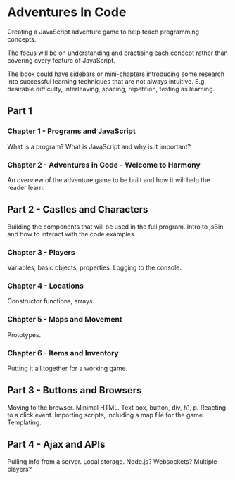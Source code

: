 # Adventures In Code
Creating a JavaScript adventure game to help teach programming concepts.

The focus will be on understanding and practising each concept rather than covering every feature of JavaScript.

The book could have sidebars or mini-chapters introducing some research into successful learning techniques that are not always intuitive. E.g. desirable difficulty, interleaving, spacing, repetition, testing as learning.  


## Part 1

### Chapter 1 - Programs and JavaScript
What is a program? What is JavaScript and why is it important?


### Chapter 2 - Adventures in Code - Welcome to Harmony
An overview of the adventure game to be built and how it will help the reader learn.


## Part 2 - Castles and Characters
Building the components that will be used in the full program.
Intro to jsBin and how to interact with the code examples.

### Chapter 3 - Players
Variables, basic objects, properties.
Logging to the console.

### Chapter 4 - Locations
Constructor functions, arrays.

### Chapter 5 - Maps and Movement
Prototypes.

### Chapter 6 - Items and Inventory
Putting it all together for a working game.


## Part 3 - Buttons and Browsers
Moving to the browser.
Minimal HTML.
Text box, button, div, h1, p.
Reacting to a click event.
Importing scripts, including a map file for the game.
Templating.

## Part 4 - Ajax and APIs
Pulling info from a server.
Local storage.
Node.js? Websockets? Multiple players?
